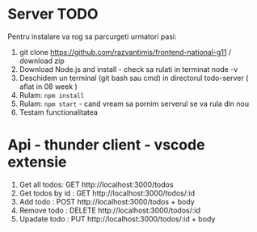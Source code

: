# Server TODO

Pentru instalare va rog sa parcurgeti urmatori pasi:

1. git clone https://github.com/razvantimis/frontend-national-g11 / download zip
1. Download Node.js and install - check sa rulati in terminat node -v
1. Deschidem un terminal (git bash sau cmd) in directorul todo-server ( aflat in 08 week )
1. Rulam: `npm install`
1. Rulam: `npm start` - cand vream sa pornim serverul se va rula din nou
1. Testam functionalitatea


# Api - thunder client - vscode extensie

1. Get all todos: GET http://localhost:3000/todos
2. Get todos by id : GET http://localhost:3000/todos/:id 
3. Add todo : POST http://localhost:3000/todos + body
3. Remove todo : DELETE http://localhost:3000/todos/:id
3. Upadate todo : PUT http://localhost:3000/todos/:id + body

